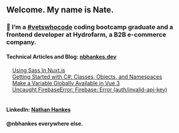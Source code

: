 ## Welcome. My name is Nate.

### 🔭 I’m a [#vetswhocode](https://vetswhocode.io/) coding bootcamp graduate and a frontend developer at Hydrofarm, a B2B e-commerce company. <br>

#### Technical Articles and Blog: [nbhankes.dev](https:nbhankes.dev) <br>

&nbsp;&nbsp;&nbsp;&nbsp;[Using Sass In Nuxt.js](https://www.nbhankes.dev/posts/2021/sass-in-nuxt.html)<br>
&nbsp;&nbsp;&nbsp;&nbsp;[Getting Started with C#: Classes, Objects, and Namespaces](https://www.nbhankes.dev/posts/2023/getting-started-with-c-sharp.html)<br>
&nbsp;&nbsp;&nbsp;&nbsp;[Make a Variable Globally Available in Vue 3](https://www.nbhankes.dev/posts/2023/making-a-variable-globally-available-in-vue-three.html)<br>
&nbsp;&nbsp;&nbsp;&nbsp;[Uncaught FirebaseError: Firebase: Error (auth/invalid-api-key)](https://www.nbhankes.dev/posts/2023/firebase-error-invalid-api-key.html)<br><br>

#### LinkedIn: [Nathan Hankes](https://www.linkedin.com/in/nbhankes/) <br>

#### @nbhankes everywhere else.
